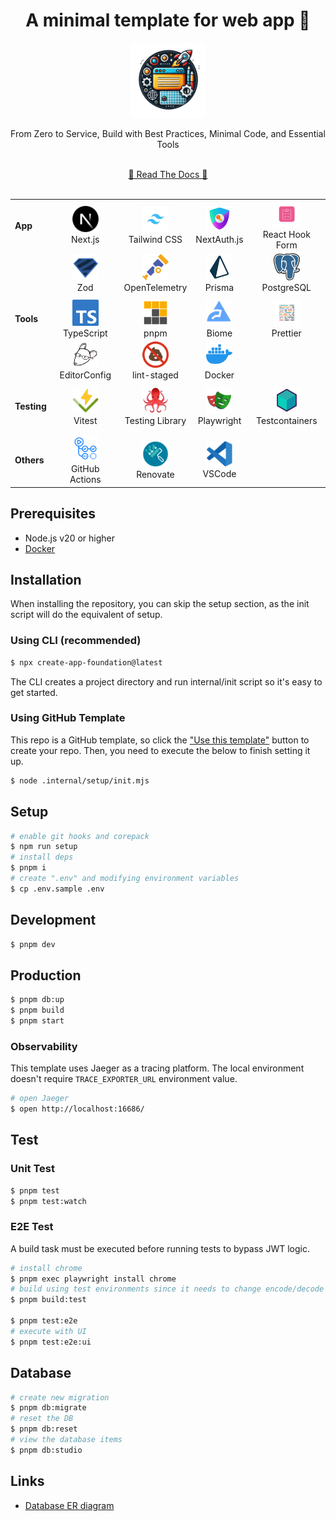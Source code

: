 <!-- 👉 remove -->

<div align="center">
  <h1>️️A minimal template for web app 🎃</h1>
  <img src=".internal/site/src/public/images/icon.png" alt="icon" width="120">
  <p>From Zero to Service, Build with Best Practices, Minimal Code, and Essential Tools</p>
  <br />
  <a href="https://hiroppy.github.io/web-app-template/"target="_blank" >📜 Read The Docs 📜</a>
  <br />
  <br />
</div>

|             |                                                                                                                                              |                                                                                                                                                      |                                                                                                                                       |                                                                                                                                                     |
| ----------- | -------------------------------------------------------------------------------------------------------------------------------------------- | ---------------------------------------------------------------------------------------------------------------------------------------------------- | ------------------------------------------------------------------------------------------------------------------------------------- | --------------------------------------------------------------------------------------------------------------------------------------------------- |
| **App**     | <div align="center"><img src=".internal/site/src/public/images/libs/nextjs.png" alt="nextjs" width="42"><br>Next.js</div>                    | <div align="center"><img src=".internal/site/src/public/images/libs/tailwind.png" alt="tailwind" width="42"><br>Tailwind CSS</div>                   | <div align="center"><img src=".internal/site/src/public/images/libs/next-auth.png" alt="next-auth" width="42"><br>NextAuth.js</div>   | <div align="center"><img src=".internal/site/src/public/images/libs/react-hook-form.png" alt="react-hook-form" width="42"><br>React Hook Form</div> |
|             | <div align="center"><img src=".internal/site/src/public/images/libs/zod.svg" alt="zod" width="42"><br>Zod </div>                             | <div align="center"><img src=".internal/site/src/public/images/libs/otel.png" alt="otel" width="42"><br>OpenTelemetry </div>                         | <div align="center"><img src=".internal/site/src/public/images/libs/prisma.png" alt="prisma" width="42"><br>Prisma </div>             | <div align="center"><img src=".internal/site/src/public/images/libs/postgresql.png" alt="prisma" width="42"><br>PostgreSQL</div>                    |
|             |                                                                                                                                              |                                                                                                                                                      |                                                                                                                                       |
| **Tools**   | <div align="center"><img src=".internal/site/src/public/images/libs/typescript.png" alt="typescirpt" width="42"><br>TypeScript</div>         | <div align="center"><img src=".internal/site/src/public/images/libs/pnpm.svg" alt="pnpm" width="42"><br>pnpm</div>                                   | <div align="center"><img src=".internal/site/src/public/images/libs/biome.png" alt="biome" width="42"><br>Biome </div>                | <div align="center"><img src=".internal/site/src/public/images/libs/prettier.png" alt="prettier" width="42"><br> Prettier</div>                     |
|             | <div align="center"><img src=".internal/site/src/public/images/libs/editorconfig.png" alt="editorconfig" width="42"><br> EditorConfig </div> | <div align="center"><img src=".internal/site/src/public/images/libs/lint-staged.png" alt="lint-staged" width="42"><br> lint-staged</div>             | <div align="center"><img src=".internal/site/src/public/images/libs/docker.png" alt="docker" width="42"><br> Docker </div>            |                                                                                                                                                     |
|             |                                                                                                                                              |                                                                                                                                                      |                                                                                                                                       |
| **Testing** | <div align="center"><img src=".internal/site/src/public/images/libs/vitest.png" alt="vitest" width="42"><br> Vitest</div>                    | <div align="center"><img src=".internal/site/src/public/images/libs/testing-library.png" alt="testing-library" width="42"><br> Testing Library</div> | <div align="center"><img src=".internal/site/src/public/images/libs/playwright.png" alt="playwright" width="42"><br> Playwright</div> | <div align="center"><img src=".internal/site/src/public/images/libs/testcontainers.png" alt="testcontainers" width="42"><br> Testcontainers</div>   |
|             |                                                                                                                                              |                                                                                                                                                      |
|             |                                                                                                                                              |                                                                                                                                                      |                                                                                                                                       |
| **Others**  | <div align="center"><img src=".internal/site/src/public/images/libs/github-actions.png" alt="actions" width="42"><br> GitHub Actions</div>   | <div align="center"><img src=".internal/site/src/public/images/libs/renovate.png" alt="renovate" width="42"><br> Renovate</div>                      | <div align="center"><img src=".internal/site/src/public/images/libs/vscode.png" alt="vscode" width="42"><br> VSCode</div>             |

## Prerequisites

- Node.js v20 or higher
- [Docker](https://docs.docker.com/engine/install/)

## Installation

When installing the repository, you can skip the setup section, as the init script will do the equivalent of setup.

### Using CLI (recommended)

```sh
$ npx create-app-foundation@latest
```

The CLI creates a project directory and run internal/init script so it's easy to get started.

### Using GitHub Template

This repo is a GitHub template, so click the ["Use this template"](https://github.com/new?template_owner=hiroppy&template_name=web-app-template) button to create your repo. Then, you need to execute the below to finish setting it up.

```sh
$ node .internal/setup/init.mjs
```

<!-- ######## -->

## Setup

```sh
# enable git hooks and corepack
$ npm run setup
# install deps
$ pnpm i
# create ".env" and modifying environment variables
$ cp .env.sample .env
```

## Development

```sh
$ pnpm dev
```

## Production

```sh
$ pnpm db:up
$ pnpm build
$ pnpm start
```

<!-- otel -->

### Observability

This template uses Jaeger as a tracing platform. The local environment doesn't require `TRACE_EXPORTER_URL` environment value.

```sh
# open Jaeger
$ open http://localhost:16686/
```

<!-- ######## otel -->

## Test

### Unit Test

```sh
$ pnpm test
$ pnpm test:watch
```

<!-- e2e -->

### E2E Test

A build task must be executed before running tests to bypass JWT logic.

```sh
# install chrome
$ pnpm exec playwright install chrome
# build using test environments since it needs to change encode/decode functions of next-auth
$ pnpm build:test

$ pnpm test:e2e
# execute with UI
$ pnpm test:e2e:ui
```

<!-- ######## e2e -->

## Database

```sh
# create new migration
$ pnpm db:migrate
# reset the DB
$ pnpm db:reset
# view the database items
$ pnpm db:studio
```

## Links

- [Database ER diagram](/prisma/ERD.md)

